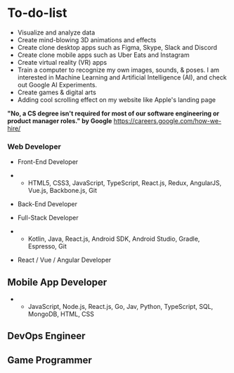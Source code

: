 # To-do-list
- Visualize and analyze data
- Create mind-blowing 3D animations and effects
- Create clone desktop apps such as Figma, Skype, Slack and Discord
- Create clone mobile apps such as Uber Eats and Instagram
- Create virtual reality (VR) apps
- Train a computer to recognize my own images, sounds, & poses. I am interested in Machine Learning and Artificial Intelligence (AI), and check out Google AI Experiments.
- Create games & digital arts
- Adding cool scrolling effect on my website like Apple's landing page


**"No, a CS degree isn't required for most of our software engineering or product manager roles." by Google**
https://careers.google.com/how-we-hire/

### Web Developer
- Front-End Developer
- - HTML5, CSS3, JavaScript, TypeScript, React.js, Redux, AngularJS, Vue.js, Backbone.js, Git
- Back-End Developer

- Full-Stack Developer
- - Kotlin, Java, React.js, Android SDK, Android Studio, Gradle, Espresso, Git
- React / Vue / Angular Developer

## Mobile App Developer
- - JavaScript, Node.js, React.js, Go, Jav, Python, TypeScript, SQL, MongoDB, HTML, CSS
## DevOps Engineer
## Game Programmer
